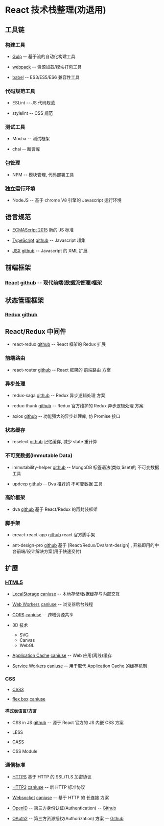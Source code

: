 # React 技术栈整理(劝退用)

## 工具链

### 构建工具

- [Gulp](https://glupjs.com) -- 基于流的自动化构建工具

- [webpack](https://webpack.js.org) -- 资源加载/模块打包工具

- [babel](https://babel.bootcss.com) -- ES3/ES5/ES6 兼容性工具

### 代码规范工具

- ESLint -- JS 代码规范

- stylelint -- CSS 规范

### 测试工具

- Mocha -- 测试框架

- chai -- 断言库

### 包管理

- NPM -- 模块管理, 代码部署工具

### 独立运行环境

- NodeJS -- 基于 chrome V8 引擎的 Javascript 运行环境

## 语言规范

- [ECMAScript 2015](http://javascript.ruanyifeng.com/advanced/ecmascript6.html) 新的 JS 标准

- [TypeScript](https://www.tslang.cn/) [github](https://github.com/Microsoft/TypeScript) --  Javascript 超集

- [JSX](https://jsx.github.io) [github](https://github.com/jsx/JSX) -- Javascript 的 XML 扩展

## 前端框架

### [React](https://reactjs.org) [github](https://github.com/facebook/react) -- 现代前端(数据流管理)框架

## 状态管理框架

### [Redux](https://redux.js.org) [github](https://github.com/reduxjs/redux)

## React/Redux 中间件

- react-redux [github](https://github.com/reduxjs/react-redux) -- React 框架的 Redux 扩展

### 前端路由

- react-router [github](https://github.com/ReactTraining/react-router) -- React 框架的 前端路由 方案

### 异步处理

- redux-saga [github](https://github.com/redux-saga/redux-saga) -- Redux 异步逻辑处理 方案

- redux-thunk [github](https://github.com/reduxjs/redux-thunk) -- Redux 官方维护的 Redux 异步逻辑处理 方案

- axios [github](https://github.com/axios/axios) -- 功能强大的异步处理库, 仿 Promise 接口

### 状态缓存

- reselect [github](https://github.com/reduxjs/reselect) 记忆缓存, 减少 state 重计算

### 不可变数据(Immutable Data)

- immutability-helper [github](https://github.com/kolodny/immutability-helper) -- MongoDB 标签语法(类似 $set)的 不可变数据 工具

- updeep [github](https://github.com/substantial/updeep) -- Dva 推荐的 不可变数据 工具

### 高阶框架

- dva [github](https://github.com/dvajs/dva) 基于 React/Redux 的再封装框架

### 脚手架

- creact-react-app [github](https://github.com/facebook/create-react-app) react 官方脚手架

- ant-design-pro [github](https://github.com/ant-design/ant-design-pro) 基于 [React/Redux/Dva/ant-design] , 开箱即用的中台前端/设计解决方案(用于快速交付)

## 扩展

### [HTML5](https://developer.mozilla.org/zh-CN/docs/Web/Guide/HTML/HTML5)

- [LocalStorage](https://developer.mozilla.org/zh-CN/docs/Web/API/Storage/LocalStorage) [caniuse](https://caniuse.com/#search=localstorage) -- 本地存储/数据缓存与内部交互

- [Web Workers](https://developer.mozilla.org/zh-CN/docs/Web/API/Web_Workers_API) [caniuse](https://caniuse.com/#search=web%20workers) -- 浏览器后台线程

- [CORS](https://developer.mozilla.org/zh-CN/docs/Web/HTML/CORS_settings_attributes) [caniuse](https://caniuse.com/#search=cors) -- 跨域资源共享

- 3D 技术
  - SVG
  - Canvas
  - WebGL

- [Application Cache](https://developer.mozilla.org/zh-CN/docs/Web/API/Window/applicationCache) [caniuse](https://caniuse.com/#search=application%20cache) -- Web 应用(离线)缓存

- [Service Workers](https://developer.mozilla.org/zh-CN/docs/Web/API/Service_Worker_API/Using_Service_Workers) [caniuse](https://caniuse.com/#search=service%20workers) -- 用于取代 Application Cache 的缓存机制

### CSS

- [CSS3](https://developer.mozilla.org/zh-CN/docs/Web/CSS/CSS3)

- [flex box](https://developer.mozilla.org/zh-CN/docs/Glossary/Flex) [caniuse](https://caniuse.com/#search=flex)

#### 样式表语言/方言

- CSS in JS [github](https://github.com/MicheleBertoli/css-in-js) -- 源于 React 官方的 JS 内嵌 CSS 方案

- LESS

- CASS

- CSS Module

### 通信标准

- [HTTPS](https://www.guokr.com/post/114121/) 基于 HTTP 的 SSL/TLS 加密协议

- [HTTP2](https://www.zhihu.com/question/34074946) [caniuse](https://caniuse.com/#search=http2) -- 新 HTTP 标准协议

- [Websocket](https://developer.mozilla.org/zh-CN/docs/Web/API/WebSockets_API) [caniuse](https://caniuse.com/#search=web%20sockets) -- 基于 HTTP 的 长连接 方案

- [OpenID](https://openid.net/) -- 第三方身份认证(Authentication) -- [Github](https://github.com/coreos/go-oidc)


- [OAuth2](https://oauth.net/2/) -- 第三方资源授权(Authorization) 方案 -- [Github](https://github.com/golang/oauth2)
